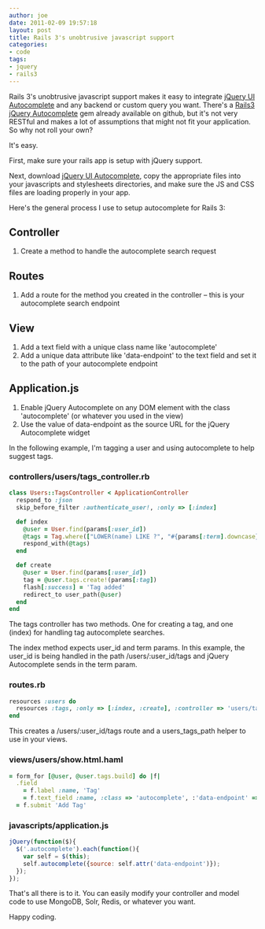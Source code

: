 ```yaml
---
author: joe
date: 2011-02-09 19:57:18
layout: post
title: Rails 3's unobtrusive javascript support
categories:
- code
tags:
- jquery
- rails3
---
```


Rails 3's unobtrusive javascript support makes it easy to integrate [jQuery UI Autocomplete](http://jqueryui.com/demos/autocomplete/) and any backend or custom query you want. There's a [Rails3 jQuery Autocomplete](https://github.com/crowdint/rails3-jquery-autocomplete) gem already available on github, but it's not very RESTful and makes a lot of assumptions that might not fit your application.  So why not roll your own?

It's easy.

First, make sure your rails app is setup with jQuery support.

Next, download [jQuery UI Autocomplete](http://jqueryui.com/download), copy the appropriate files into your javascripts and stylesheets directories, and make sure the JS and CSS files are loading properly in your app.

Here's the general process I use to setup autocomplete for Rails 3:

## Controller
	
1. Create a method to handle the autocomplete search request

## Routes
	
1. Add a route for the method you created in the controller – this is your autocomplete search endpoint

## View

1. Add a text field with a unique class name like 'autocomplete'
2. Add a unique data attribute like 'data-endpoint' to the text field and set it to the path of your autocomplete endpoint

## Application.js
	
1. Enable jQuery Autocomplete on any DOM element with the class 'autocomplete' (or whatever you used in the view)
2. Use the value of data-endpoint as the source URL for the jQuery Autocomplete widget

In the following example, I'm tagging a user and using autocomplete to help suggest tags.

### controllers/users/tags_controller.rb

```ruby
class Users::TagsController < ApplicationController
  respond_to :json
  skip_before_filter :authenticate_user!, :only => [:index]

  def index
    @user = User.find(params[:user_id])
    @tags = Tag.where(["LOWER(name) LIKE ?", "#{params[:term].downcase}%"]).select('name').limit(15).map {|tag| tag.name}
    respond_with(@tags)
  end

  def create
    @user = User.find(params[:user_id])
    tag = @user.tags.create!(params[:tag])
    flash[:success] = 'Tag added'
    redirect_to user_path(@user)
  end
end
```

The tags controller has two methods. One for creating a tag, and one (index) for handling tag autocomplete searches.

The index method expects user_id and term params. In this example, the user_id is being handled in the path /users/:user_id/tags and jQuery Autocomplete sends in the term param.

### routes.rb

```ruby
resources :users do
  resources :tags, :only => [:index, :create], :controller => 'users/tags'
end
```

This creates a /users/:user_id/tags route and a users_tags_path helper to use in your views.

### views/users/show.html.haml

```ruby
= form_for [@user, @user.tags.build] do |f|
  .field
    = f.label :name, 'Tag'
    = f.text_field :name, :class => 'autocomplete', :'data-endpoint' => user_tags_path(@user)
  = f.submit 'Add Tag'
```


### javascripts/application.js

```javascript
jQuery(function($){
  $('.autocomplete').each(function(){
    var self = $(this);
    self.autocomplete({source: self.attr('data-endpoint')});
  });
});
```

That's all there is to it.  You can easily modify your controller and model code to use MongoDB, Solr, Redis, or whatever you want.

Happy coding.
